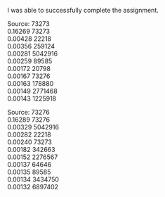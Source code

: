 I was able to successfully complete the assignment.

Source: 73273 \
0.16269 73273 \
0.00428 22218 \
0.00356 259124 \
0.00281 5042916 \
0.00259 89585 \
0.00172 20798 \
0.00167 73276 \
0.00163 178880 \
0.00149 2771468 \
0.00143 1225918 

Source: 73276 \
0.16289 73276 \
0.00329 5042916 \
0.00282 22218 \
0.00240 73273 \
0.00182 342663 \
0.00152 2276567 \
0.00137 64646 \
0.00135 89585 \
0.00134 3434750 \
0.00132 6897402 

